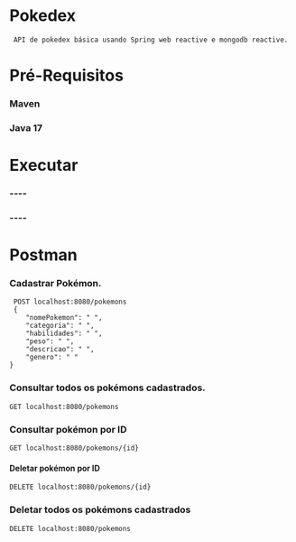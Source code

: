 # Pokedex
```
 API de pokedex básica usando Spring web reactive e mongodb reactive.
```

# Pré-Requisitos

### Maven
### Java 17

# Executar

### ----
### ----

# Postman

### Cadastrar Pokémon.
````
 POST localhost:8080/pokemons
 {
    "nomePokemon": " ",
    "categoria": " ",
    "habilidades": " ",
    "peso": " ",
    "descricao": " ",
    "genero": " "
}
````
### Consultar todos os pokémons cadastrados.
````
GET localhost:8080/pokemons
````

### Consultar pokémon por ID
````
GET localhost:8080/pokemons/{id}
````

#### Deletar pokémon por ID
````
DELETE localhost:8080/pokemons/{id}
````

### Deletar todos os pokémons cadastrados
````
DELETE localhost:8080/pokemons
````
